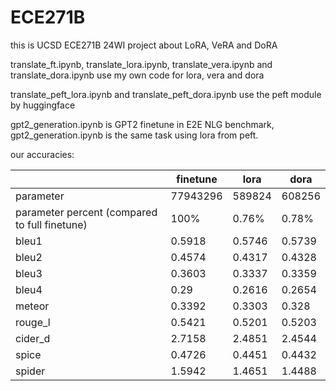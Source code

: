 # ECE271B

this is UCSD ECE271B 24WI project about LoRA, VeRA and DoRA

translate_ft.ipynb, translate_lora.ipynb, translate_vera.ipynb and translate_dora.ipynb use my own code for lora, vera and dora

translate_peft_lora.ipynb and translate_peft_dora.ipynb use the peft module by huggingface

gpt2_generation.ipynb is GPT2 finetune in E2E NLG benchmark, gpt2_generation.ipynb is the same task using lora from peft.

our accuracies:

|                                                | finetune | lora   | dora   |
| ---------------------------------------------- | -------- | ------ | ------ |
| parameter                                      | 77943296 | 589824 | 608256 |
| parameter percent (compared to full  finetune) | 100%     | 0.76%  | 0.78%  |
| bleu1                                          | 0.5918   | 0.5746 | 0.5739 |
| bleu2                                          | 0.4574   | 0.4317 | 0.4328 |
| bleu3                                          | 0.3603   | 0.3337 | 0.3359 |
| bleu4                                          | 0.29     | 0.2616 | 0.2654 |
| meteor                                         | 0.3392   | 0.3303 | 0.328  |
| rouge_l                                        | 0.5421   | 0.5201 | 0.5203 |
| cider_d                                        | 2.7158   | 2.4851 | 2.4544 |
| spice                                          | 0.4726   | 0.4451 | 0.4432 |
| spider                                         | 1.5942   | 1.4651 | 1.4488 |
